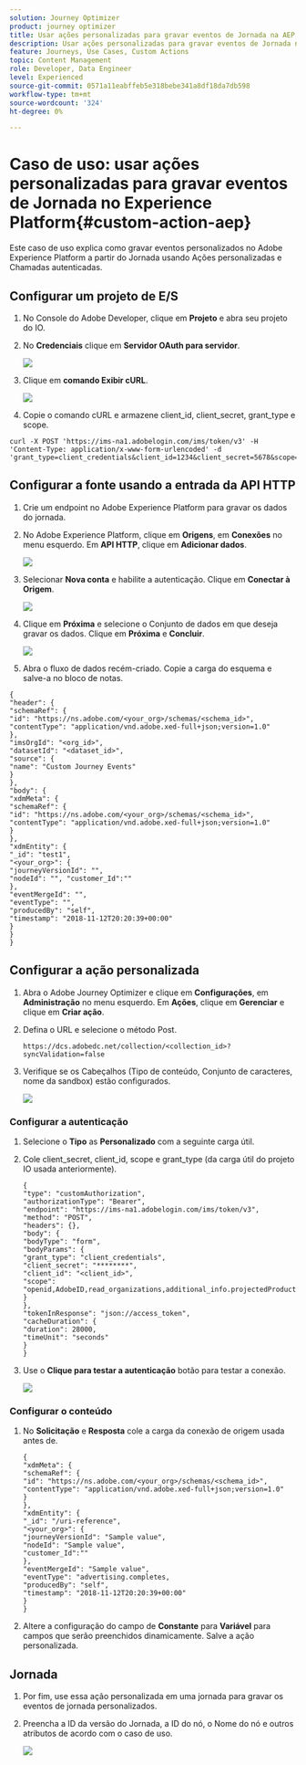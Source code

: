 ```yaml
---
solution: Journey Optimizer
product: journey optimizer
title: Usar ações personalizadas para gravar eventos de Jornada na AEP
description: Usar ações personalizadas para gravar eventos de Jornada na AEP
feature: Journeys, Use Cases, Custom Actions
topic: Content Management
role: Developer, Data Engineer
level: Experienced
source-git-commit: 0571a11eabffeb5e318bebe341a8df18da7db598
workflow-type: tm+mt
source-wordcount: '324'
ht-degree: 0%

---
```



# Caso de uso: usar ações personalizadas para gravar eventos de Jornada no Experience Platform{#custom-action-aep}

Este caso de uso explica como gravar eventos personalizados no Adobe Experience Platform a partir do Jornada usando Ações personalizadas e Chamadas autenticadas.

## Configurar um projeto de E/S

1. No Console do Adobe Developer, clique em **Projeto** e abra seu projeto do IO.

1. No **Credenciais** clique em **Servidor OAuth para servidor**.

   ![](assets/custom-action-aep-1.png)

1. Clique em **comando Exibir cURL**.

   ![](assets/custom-action-aep-2.png)

1. Copie o comando cURL e armazene client_id, client_secret, grant_type e scope.

```
curl -X POST 'https://ims-na1.adobelogin.com/ims/token/v3' -H 'Content-Type: application/x-www-form-urlencoded' -d 'grant_type=client_credentials&client_id=1234&client_secret=5678&scope=openid,AdobeID,read_organizations,additional_info.projectedProductContext,session'
```

## Configurar a fonte usando a entrada da API HTTP

1. Crie um endpoint no Adobe Experience Platform para gravar os dados do jornada.

1. No Adobe Experience Platform, clique em **Origens**, em **Conexões** no menu esquerdo. Em **API HTTP**, clique em **Adicionar dados**.

   ![](assets/custom-action-aep-3.png)

1. Selecionar **Nova conta** e habilite a autenticação. Clique em **Conectar à Origem**.

   ![](assets/custom-action-aep-4.png)

1. Clique em **Próxima** e selecione o Conjunto de dados em que deseja gravar os dados. Clique em **Próxima** e **Concluir**.

   ![](assets/custom-action-aep-5.png)

1. Abra o fluxo de dados recém-criado. Copie a carga do esquema e salve-a no bloco de notas.

```
{
"header": {
"schemaRef": {
"id": "https://ns.adobe.com/<your_org>/schemas/<schema_id>",
"contentType": "application/vnd.adobe.xed-full+json;version=1.0"
},
"imsOrgId": "<org_id>",
"datasetId": "<dataset_id>",
"source": {
"name": "Custom Journey Events"
}
},
"body": {
"xdmMeta": {
"schemaRef": {
"id": "https://ns.adobe.com/<your_org>/schemas/<schema_id>",
"contentType": "application/vnd.adobe.xed-full+json;version=1.0"
}
},
"xdmEntity": {
"_id": "test1",
"<your_org>": {
"journeyVersionId": "",
"nodeId": "", "customer_Id":""
},
"eventMergeId": "",
"eventType": "",
"producedBy": "self",
"timestamp": "2018-11-12T20:20:39+00:00"
}
}
}
```

## Configurar a ação personalizada

1. Abra o Adobe Journey Optimizer e clique em **Configurações**, em **Administração** no menu esquerdo. Em **Ações**, clique em **Gerenciar** e clique em **Criar ação**.

1. Defina o URL e selecione o método Post.

   `https://dcs.adobedc.net/collection/<collection_id>?syncValidation=false`

1. Verifique se os Cabeçalhos (Tipo de conteúdo, Conjunto de caracteres, nome da sandbox) estão configurados.

   ![](assets/custom-action-aep-7bis.png)

### Configurar a autenticação

1. Selecione o **Tipo** as **Personalizado** com a seguinte carga útil.

1. Cole client_secret, client_id, scope e grant_type (da carga útil do projeto IO usada anteriormente).

   ```
   {
   "type": "customAuthorization",
   "authorizationType": "Bearer",
   "endpoint": "https://ims-na1.adobelogin.com/ims/token/v3",
   "method": "POST",
   "headers": {},
   "body": {
   "bodyType": "form",
   "bodyParams": {
   "grant_type": "client_credentials",
   "client_secret": "********",
   "client_id": "<client_id>",
   "scope": "openid,AdobeID,read_organizations,additional_info.projectedProductContext,session"
   }
   },
   "tokenInResponse": "json://access_token",
   "cacheDuration": {
   "duration": 28000,
   "timeUnit": "seconds"
   }
   }
   ```

1. Use o **Clique para testar a autenticação** botão para testar a conexão.

   ![](assets/custom-action-aep-8.png)

### Configurar o conteúdo

1. No **Solicitação** e **Resposta** cole a carga da conexão de origem usada antes de.

   ```
   {
   "xdmMeta": {
   "schemaRef": {
   "id": "https://ns.adobe.com/<your_org>/schemas/<schema_id>",
   "contentType": "application/vnd.adobe.xed-full+json;version=1.0"
   }
   },
   "xdmEntity": {
   "_id": "/uri-reference",
   "<your_org>": {
   "journeyVersionId": "Sample value",
   "nodeId": "Sample value",
   "customer_Id":""
   },
   "eventMergeId": "Sample value",
   "eventType": "advertising.completes,
   "producedBy": "self",
   "timestamp": "2018-11-12T20:20:39+00:00"
   }
   }
   ```

1. Altere a configuração do campo de **Constante** para **Variável** para campos que serão preenchidos dinamicamente. Salve a ação personalizada.

## Jornada

1. Por fim, use essa ação personalizada em uma jornada para gravar os eventos de jornada personalizados.

1. Preencha a ID da versão do Jornada, a ID do nó, o Nome do nó e outros atributos de acordo com o caso de uso.

   ![](assets/custom-action-aep-9.png)


